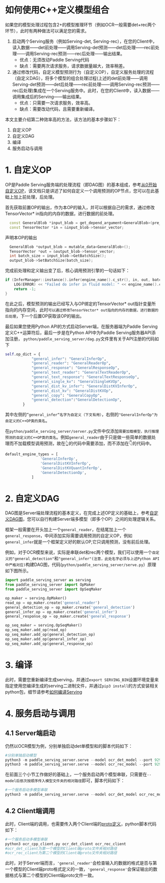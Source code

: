 # 如何使用C++定义模型组合

如果您的模型处理过程包含2+的模型推理环节（例如OCR一般需要det+rec两个环节），此时有两种做法可以满足您的需求。

1. 启动两个Serving服务（例如Serving-det, Serving-rec），在您的Client中，读入数据——det前处理——调用Serving-det预测——det后处理——rec前处理——调用Serving-rec预测——rec后处理——输出结果。
    - 优点：无须改动Paddle Serving代码
    - 缺点：需要两次请求服务，请求数据量越大，效率稍差。
2. 通过修改代码，自定义模型预测行为（自定义OP），自定义服务处理的流程（自定义DAG），将多个模型的组合处理过程(上述的det前处理——调用Serving-det预测——det后处理——rec前处理——调用Serving-rec预测——rec后处理)集成在一个Serving服务中。此时，在您的Client中，读入数据——调用集成后的Serving——输出结果。
    - 优点：只需要一次请求服务，效率高。
    - 缺点：需要改动代码，且需要重新编译。

本文主要介绍第二种效率高的方法，该方法的基本步骤如下：
1. 自定义OP
2. 自定义DAG
3. 编译
4. 服务启动与调用

# 1. 自定义OP
OP是Paddle Serving服务端的处理流程（即DAG图）的基本组成，参考[从0开始自定义OP](./OP_CN.md)，该文档只是讲述了如何自定义一个调用预测的OP节点，您可以在此基础上加上前处理，后处理。


首先获取前置OP的输出，作为本OP的输入，并可以根据自己的需求，通过修改TensorVector* in指向的内存的数据，进行数据的前处理。
``` c++
  const GeneralBlob *input_blob = get_depend_argument<GeneralBlob>(pre_name());
  const TensorVector *in = &input_blob->tensor_vector;
```

声明本OP的输出
``` c++
  GeneralBlob *output_blob = mutable_data<GeneralBlob>();
  TensorVector *out = &output_blob->tensor_vector;
  int batch_size = input_blob->GetBatchSize();
  output_blob->SetBatchSize(batch_size);
```

完成前处理和定义输出变了后，核心调用预测引擎的一句话如下：
``` c++
if (InferManager::instance().infer(engine_name().c_str(), in, out, batch_size)) {
    LOG(ERROR) << "Failed do infer in fluid model: " << engine_name().c_str();
    return -1;
}
```

在此之后，模型预测的输出已经写入与OP绑定的TensorVector* out指针变量所指向的内存空间，此时`可以通过修改TensorVector* out指向的内存的数据，进行数据的后处理`，下一个后置OP获取该OP的输出。

最后如果您使用Python API的方式启动Server端，在服务器端为Paddle Serving定义C++运算符后，最后一步是在Python API中为Paddle Serving服务器API添加注册， `python/paddle_serving_server/dag.py`文件里有关于API注册的代码如下

``` python
self.op_dict = {
            "general_infer": "GeneralInferOp",
            "general_reader": "GeneralReaderOp",
            "general_response": "GeneralResponseOp",
            "general_text_reader": "GeneralTextReaderOp",
            "general_text_response": "GeneralTextResponseOp",
            "general_single_kv": "GeneralSingleKVOp",
            "general_dist_kv_infer": "GeneralDistKVInferOp",
            "general_dist_kv": "GeneralDistKVOp",
            "general_copy": "GeneralCopyOp",
            "general_detection":"GeneralDetectionOp",
        }
```
其中左侧的`”general_infer“名字为自定义（下文有用）`，右侧的`"GeneralInferOp"为自定义的C++OP类的类名`。

在`python/paddle_serving_server/server.py`文件中仅添加`需要加载模型，执行推理预测的自定义的C++OP类的类名`。例如`general_reader`由于只是做一些简单的数据处理而不加载模型调用预测，故在👆的代码中需要添加，而不添加在👇的代码中。
``` python
default_engine_types = [
                'GeneralInferOp',
                'GeneralDistKVInferOp',
                'GeneralDistKVQuantInferOp',
                'GeneralDetectionOp',
            ]
```

# 2. 自定义DAG
DAG图是Server端处理流程的基本定义，在完成上述OP定义的基础上，参考[自定义DAG图](./DAG_CN.md)，您可以自行构建Server端多模型（即多个OP）之间的处理逻辑关系。

框架一般需要在开头加上一个`general_reader`，在结尾加上一个`general_response`，中间添加实际需要调用预测的自定义OP，例如`general_infer`就是一个框架定义好的默认OP,它只调用预测，没有前后处理。

例如，对于OCR模型来说，实际是串联det和rec两个模型，我们可以使用一个`自定义的"general_detection"`和`"general_infer"(注意，此处名字必须与上述Python API中严格对应)`构建DAG图，代码(`python/paddle_serving_server/serve.py`）原理如下图所示。

``` python
import paddle_serving_server as serving
from paddle_serving_server import OpMaker
from paddle_serving_server import OpSeqMaker

op_maker = serving.OpMaker()
read_op = op_maker.create('general_reader')
general_detection_op = op_maker.create('general_detection')
general_infer_op = op_maker.create('general_infer')
general_response_op = op_maker.create('general_response')

op_seq_maker = serving.OpSeqMaker()
op_seq_maker.add_op(read_op)
op_seq_maker.add_op(general_detection_op)
op_seq_maker.add_op(general_infer_op)
op_seq_maker.add_op(general_response_op)
```

# 3. 编译
此时，需要您重新编译生成serving，并通过`export SERVING_BIN`设置环境变量来指定使用您编译生成的serving二进制文件，并通过`pip3 install`的方式安装相关python包，细节请参考[如何编译Serving](../Compile_CN.md)

# 4. 服务启动与调用
## 4.1 Server端启动
仍然以OCR模型为例，分别单独启动det单模型和的脚本代码如下：
```python
#分别单独启动模型
python3 -m paddle_serving_server.serve --model ocr_det_model --port 9293#det模型
python3 -m paddle_serving_server.serve --model ocr_rec_model --port 9294#rec模型
```
在前面三个小节工作做好的基础上，一个服务启动两个模型串联，只需要在`--model后依次按顺序传入模型文件夹的相对路径`即可，脚本代码如下：
```python
#一个服务启动多模型串联
python3 -m paddle_serving_server.serve --model ocr_det_model ocr_rec_model --port 9295#多模型串联
```

## 4.2 Client端调用
此时，Client端的调用，也需要传入两个Client端的[proto定义](./Serving_Configure_CN.md)，python脚本代码如下：
```python
#一个服务启动多模型串联
python3 ocr_cpp_client.py ocr_det_client ocr_rec_client
#ocr_det_client为第一个模型的Client端proto文件夹相对路径
#ocr_rec_client为第二个模型的Client端proto文件夹相对路径
```
此时，对于Server端而言，`'general_reader'`会检查输入的数据的格式是否与第一个模型的Client端proto格式定义的一致，`'general_response'`会保证输出的数据格式与第二个模型的Client端proto文件一致。
